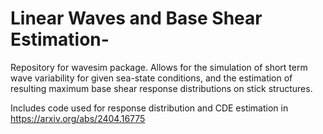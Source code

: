 # Linear Waves and Base Shear Estimation-

Repository for wavesim package. Allows for the simulation of short term wave variability for given sea-state conditions, and the estimation of resulting maximum base shear response distributions on stick structures.

Includes code used for response distribution and CDE estimation in https://arxiv.org/abs/2404.16775
